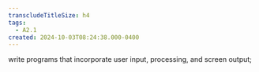 ```yaml
---
transcludeTitleSize: h4
tags:
  - A2.1
created: 2024-10-03T08:24:38.000-0400
---
```

write programs that incorporate user input, processing, and screen output;
